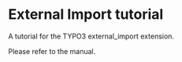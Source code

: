 # External Import tutorial

A tutorial for the TYPO3 external_import extension.

Please refer to the manual.

